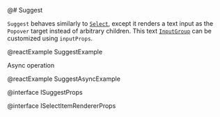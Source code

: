 @# Suggest

`Suggest` behaves similarly to [`Select`](#select/select-component), except it
renders a text input as the `Popover` target instead of arbitrary children. This
text [`InputGroup`](#core/components/text-inputs.input-group) can be customized
using `inputProps`.

@reactExample SuggestExample

Async operation

@reactExample SuggestAsyncExample

@interface ISuggestProps

@interface ISelectItemRendererProps
